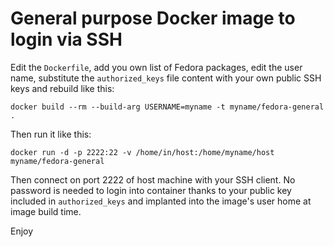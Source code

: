 # General purpose Docker image to login via SSH

Edit the `Dockerfile`, add you own list of Fedora packages, edit the user name,
substitute the `authorized_keys` file content with your own public SSH keys and rebuild like this:

```shell
docker build --rm --build-arg USERNAME=myname -t myname/fedora-general .
```

Then run it like this:
```shell
docker run -d -p 2222:22 -v /home/in/host:/home/myname/host myname/fedora-general
```

Then connect on port 2222 of host machine with your SSH client.
No password is needed to login into container thanks to your public key included in `authorized_keys` and implanted into the image's user home at image build time.

Enjoy